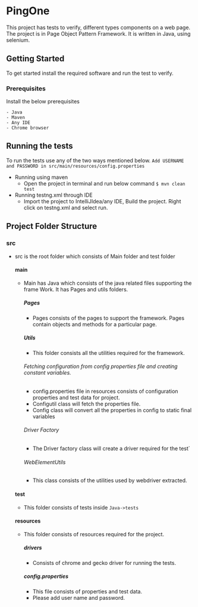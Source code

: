 # PingOne

This project has tests to verify, different types components on a web page. The project is in Page Object Pattern Framework. It is written in Java, using selenium.

## Getting Started

To get started install the required software and run the test to verify.

### Prerequisites

Install the below prerequisites

```
- Java
- Maven
- Any IDE
- Chrome browser
```

## Running the tests

To run the tests use any of the two ways mentioned below.
```Add USERNAME and PASSWORD in src/main/resources/config.properties```
- Running using maven
    - Open the project in terminal and run below command
    ```$ mvn clean test``` 
- Running testng.xml through IDE  
    - Import the project to IntelliJIdea/any IDE, Build the project. Right click on testng.xml and select run.

## Project Folder Structure

### src
- src is the root folder which consists of Main folder and test folder
    #### main
    - Main has Java which consists of the java related files supporting the frame Work. It has Pages and utils folders.
        ##### Pages
        - Pages consists of the pages to support the framework. Pages contain objects and methods for a particular page.
        ##### Utils
        - This folder consists all the utilities required for the framework.
        ###### Fetching configuration from config properties file and creating constant variables. 
        - config.properties file in resources consists of configuration properties and test data for project.
        - Configutil class will fetch the properties file. 
        - Config class will convert all the properties in config to static final variables 
        ###### Driver Factory
        - The Driver factory class will create a driver required for the test`
        ###### WebElementUtils
        - This class consists of the utilities used by webdriver extracted.
    #### test
    - This folder consists of tests inside ```Java->tests```
    #### resources
    - This folder consists of resources required for the project.
        ##### drivers
        - Consists of chrome and gecko driver for running the tests.
        ##### config.properties
        - This file consists of properties and test data.
        - Please add user name and password.
        